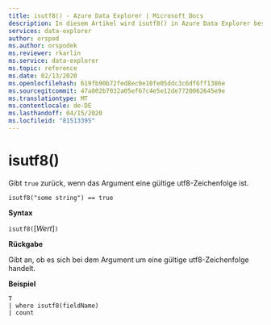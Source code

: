 ```yaml
---
title: isutf8() - Azure Data Explorer | Microsoft Docs
description: In diesem Artikel wird isutf8() in Azure Data Explorer beschrieben.
services: data-explorer
author: orspod
ms.author: orspodek
ms.reviewer: rkarlin
ms.service: data-explorer
ms.topic: reference
ms.date: 02/13/2020
ms.openlocfilehash: 619fb90b72fed8ec0e10fe05ddc3c6df6ff1386e
ms.sourcegitcommit: 47a002b7032a05ef67c4e5e12de7720062645e9e
ms.translationtype: MT
ms.contentlocale: de-DE
ms.lasthandoff: 04/15/2020
ms.locfileid: "81513395"
---
```

# <a name="isutf8"></a>isutf8()

Gibt `true` zurück, wenn das Argument eine gültige utf8-Zeichenfolge ist.
    
```kusto
isutf8("some string") == true
```

**Syntax**

`isutf8(`[*Wert*]`)`

**Rückgabe**

Gibt an, ob es sich bei dem Argument um eine gültige utf8-Zeichenfolge handelt.

**Beispiel**

```kusto
T
| where isutf8(fieldName)
| count
```